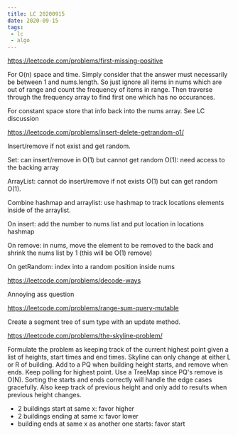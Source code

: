 ```yaml
---
title: LC 20200915
date: 2020-09-15
tags:
 - lc
 - algo
---
```

https://leetcode.com/problems/first-missing-positive

For O(n) space and time. Simply consider that the answer must necessarily be between 1 and nums.length.
So just ignore all items in nums which are out of range and count the frequency of items in range.
Then traverse through the frequency array to find first one which has no occurances.

For constant space store that info back into the nums array. See LC discussion

https://leetcode.com/problems/insert-delete-getrandom-o1/

Insert/remove if not exist and get random.

Set: can insert/remove in O(1) but cannot get random O(1): need access to the backing array

ArrayList: cannot do insert/remove if not exists O(1) but can get random O(1).

Combine hashmap and arraylist: use hashmap to track locations elements inside of the arraylist.

On insert: add the number to nums list and put location in locations hashmap

On remove: in nums, move the element to be removed to the back and shrink the nums list by 1 (this will be O(1) remove)

On getRandom: index into a random position inside nums

https://leetcode.com/problems/decode-ways

Annoying ass question

https://leetcode.com/problems/range-sum-query-mutable

Create a segment tree of sum type with an update method.

https://leetcode.com/problems/the-skyline-problem/

Formulate the problem as keeping track of the current highest point given a list of heights,
start times and end times. Skyline can only change at either L or R of building. Add to a PQ when building height starts, and remove when ends. Keep polling for highest point. Use a TreeMap since PQ's remove is O(N). Sorting the starts and ends correctly will handle the edge cases gracefully.
Also keep track of previous height and only add to results when previous height changes.
 - 2 buildings start at same x: favor higher
 - 2 buildings ending at same x: favor lower
 - building ends at same x as another one starts: favor  start
 
